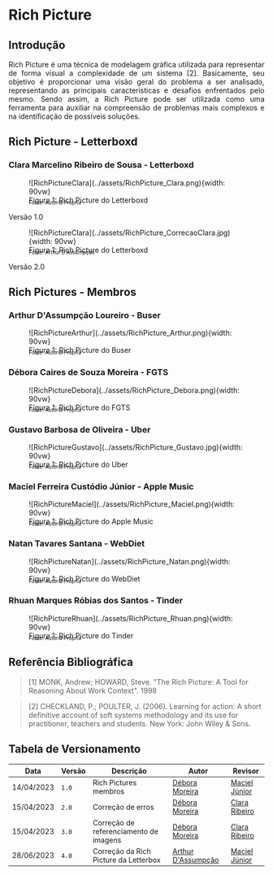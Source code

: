 # Rich Picture

## Introdução

<div style="text-align: justify; margin-bottom: 20px">
     Rich Picture é uma técnica de modelagem gráfica utilizada para representar de forma visual a complexidade de um sistema [2]. Basicamente, seu objetivo é proporcionar uma visão geral do problema a ser analisado, representando as principais características e desafios enfrentados pelo mesmo. Sendo assim, a Rich Picture pode ser utilizada como uma ferramenta para auxiliar na compreensão de problemas mais complexos e na identificação de possíveis soluções.
</div>

## Rich Picture - Letterboxd

### Clara Marcelino Ribeiro de Sousa - Letterboxd


<figure markdown>
  ![RichPictureClara](../assets/RichPicture_Clara.png){width: 90vw}
  <figcaption>Figura 1: Rich Picture do Letterboxd</figcaption>
  <p style="margin-top: -10px; font-size: 10px">Fonte: Autoria Própria</p>
</figure>

Versão 1.0

<figure markdown>
  ![RichPictureClara](../assets/RichPicture_CorrecaoClara.jpg){width: 90vw}
  <figcaption>Figura 1: Rich Picture do Letterboxd</figcaption>
  <p style="margin-top: -10px; font-size: 10px">Fonte: Arthur D'Assumpção</p>
</figure>

Versão 2.0



## Rich Pictures - Membros

### Arthur D'Assumpção Loureiro - Buser

<figure markdown>
  ![RichPictureArthur](../assets/RichPicture_Arthur.png){width: 90vw}
  <figcaption>Figura 1: Rich Picture do Buser</figcaption>
  <p style="margin-top: -10px; font-size: 10px">Fonte: Autoria Própria</p>
</figure>

### Débora Caires de Souza Moreira - FGTS

<figure markdown>
  ![RichPictureDebora](../assets/RichPicture_Debora.png){width: 90vw}
  <figcaption>Figura 1: Rich Picture do FGTS</figcaption>
  <p style="margin-top: -10px; font-size: 10px">Fonte: Autoria Própria</p>
</figure>

### Gustavo Barbosa de Oliveira - Uber

<figure markdown>
  ![RichPictureGustavo](../assets/RichPicture_Gustavo.jpg){width: 90vw}
  <figcaption>Figura 1: Rich Picture do Uber</figcaption>
  <p style="margin-top: -10px; font-size: 10px">Fonte: Autoria Própria</p>
</figure>

### Maciel Ferreira Custódio Júnior - Apple Music

<figure markdown>
  ![RichPictureMaciel](../assets/RichPicture_Maciel.png){width: 90vw}
  <figcaption>Figura 1: Rich Picture do Apple Music</figcaption>
  <p style="margin-top: -10px; font-size: 10px">Fonte: Autoria Própria</p>
</figure>

### Natan Tavares Santana - WebDiet

<figure markdown>
  ![RichPictureNatan](../assets/RichPicture_Natan.png){width: 90vw}
  <figcaption>Figura 1: Rich Picture do WebDiet</figcaption>
  <p style="margin-top: -10px; font-size: 10px">Fonte: Autoria Própria</p>
</figure>

### Rhuan Marques Róbias dos Santos - Tinder

<figure markdown>
  ![RichPictureRhuan](../assets/RichPicture_Rhuan.png){width: 90vw}
  <figcaption>Figura 1: Rich Picture do Tinder</figcaption>
  <p style="margin-top: -10px; font-size: 10px">Fonte: Autoria Própria</p>
</figure>

## Referência Bibliográfica

> [1] MONK, Andrew; HOWARD, Steve. "The Rich Picture: A Tool for Reasoning About Work Context". 1998

> [2] CHECKLAND, P.; POULTER, J. (2006). Learning for action: A short definitive account of soft systems methodology and its use for practitioner, teachers and students. New York: John Wiley & Sons.

## Tabela de Versionamento

| Data       | Versão | Descrição             | Autor                                             | Revisor                                             |
| ---------- | ------ | --------------------- | ------------------------------------------------- | --------------------------------------------------- |
| 14/04/2023 | `1.0`  | Rich Pictures membros | [Débora Moreira](https://github.com/deboracaires) | [Maciel Júnior](https://github.com/macieljuniormax) 
| 15/04/2023 | `2.0` | Correção de erros |[Débora Moreira](https://github.com/deboracaires) | [Clara Ribeiro](https://github.com/clara-ribeiro) |
| 15/04/2023 | `3.0` | Correção de referenciamento de imagens |[Débora Moreira](https://github.com/deboracaires) | [Clara Ribeiro](https://github.com/clara-ribeiro) |
| 28/06/2023 | `4.0` | Correção da Rich Picture da Letterbox |[Arthur D'Assumpção](https://github.com/ArtAssLou) | [Maciel Júnior](https://github.com/macieljuniormax)  |
